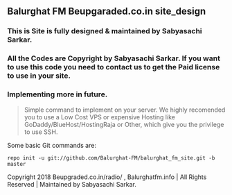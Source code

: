 ## Balurghat FM Beupgaraded.co.in site_design

### This is Site is fully designed & maintained by Sabyasachi Sarkar.

### All the Codes are Copyright by Sabyasachi Sarkar. If you want to use this code you need to contact us to get the Paid license to use in your site.

### Implementing more in future.

> Simple command to implement on your server. We highly recomended you to use a Low Cost VPS or expensive Hosting like GoDaddy/BlueHost/HostingRaja or Other, which give you the privilege to use SSH.

Some basic Git commands are:
```
repo init -u git://github.com/Balurghat-FM/balurghat_fm_site.git -b master
```

Copyright 2018 Beupgraded.co.in/radio/ , Balurghatfm.info | All Rights Reserved | Maintained by Sabyasachi Sarkar.
